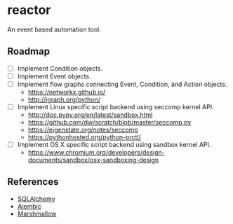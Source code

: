 # reactor

An event based automation tool.

## Roadmap

* [ ] Implement Condition objects.
* [ ] Implement Event objects.
* [ ] Implement flow graphs connecting Event, Condition, and Action objects.
  * https://networkx.github.io/
  * http://igraph.org/python/
* [ ] Implement Linux specific script backend using seccomp kernel API.
  * http://doc.pypy.org/en/latest/sandbox.html
  * https://github.com/dw/scratch/blob/master/seccomp.py
  * https://eigenstate.org/notes/seccomp
  * https://pythonhosted.org/python-prctl/
* [ ] Implement OS X specific script backend using sandbox kernel API.
  * https://www.chromium.org/developers/design-documents/sandbox/osx-sandboxing-design

## References

* [SQLAlchemy](http://docs.sqlalchemy.org/en/latest/)
* [Alembic](http://alembic.zzzcomputing.com/en/latest/)
* [Marshmallow](http://marshmallow.readthedocs.io/en/latest/)
